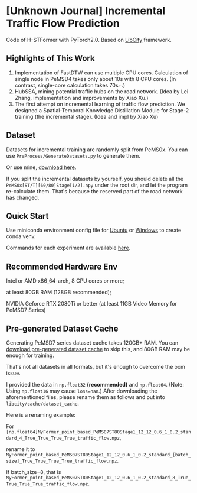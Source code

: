 # [Unknown Journal] Incremental Traffic Flow Prediction

Code of H-STFormer with PyTorch2.0. Based on [LibCity](https://github.com/LibCity/Bigscity-LibCity) framework.

## Highlights of This Work
1. Implementation of FastDTW can use multiple CPU cores. Calculation of single node in PeMSD4 takes only about 10s with 8 CPU cores. (In contrast, single-core calculation takes 70s+.)
2. HubSSA, mining potential traffic hubs on the road network. (Idea by Lei Zhang, implementation and improvements by Xiao Xu.)
3. The first attempt on incremental learning of traffic flow prediction. We designed a Spatial-Temporal Knowledge Distillation Module for Stage-2 training (the incremental stage). (Idea and impl by Xiao Xu)

## Dataset
Datasets for incremental training are randomly split from PeMS0x. You can use `PreProcess/GenerateDatasets.py` to generate them.

Or use mine, [download here](https://pan.baidu.com/s/1XkZb3cJFdi__XKczbdSr8g?pwd=0221).

If you split the incremental datasets by yourself, you should delete all the `PeMS0x[ST/T][60/80]Stage[1/2].npy` under the root dir, 
and let the program re-calculate them. That's because the reserved part of the road network has changed.

## Quick Start

Use miniconda environment config file for [Ubuntu](env-py310-cuda117-ubuntu.yaml) or [Windows](env-py310-cuda118-windows.yaml) to create conda venv.

Commands for each experiment are available [here](Commands.md).

## Recommended Hardware Env
Intel or AMD x86_64-arch, 8 CPU cores or more;

at least 80GB RAM (128GB recommended);

NVIDIA Geforce RTX 2080Ti or better (at least 11GB Video Memory for PeMSD7 Series)

## Pre-generated Dataset Cache
Generating PeMSD7 series dataset cache takes 120GB+ RAM.
You can [download pre-generated dataset cache](https://pan.baidu.com/s/1ZqAomjk7HQR_LSlTXCTGsQ?pwd=0221 
) to skip this, and 80GB RAM may be enough for training.

That's not all datasets in all formats, but it's enough to overcome the oom issue.

I provided the data in `np.float32` **(recommended)** and `np.float64`. (Note: Using `np.float16` may cause `loss=nan`.) 
After downloading the aforementioned files, please rename them as follows and put into `libcity/cache/dataset_cache`.

Here is a renaming example:

For `[np.float64]MyFormer_point_based_PeMS07ST80Stage1_12_12_0.6_1_0.2_standard_4_True_True_True_True_traffic_flow.npz`, 

rename it to `MyFormer_point_based_PeMS07ST80Stage1_12_12_0.6_1_0.2_standard_[batch_size]_True_True_True_True_traffic_flow.npz`.

If batch_size=8, that is `MyFormer_point_based_PeMS07ST80Stage1_12_12_0.6_1_0.2_standard_8_True_True_True_True_traffic_flow.npz`.
